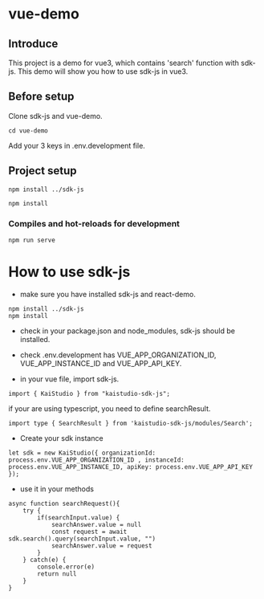 # vue-demo

## Introduce
This project is a demo for vue3, which contains 'search' function with sdk-js. This demo will show you how to use sdk-js in vue3.

## Before setup
Clone sdk-js and vue-demo.
```
cd vue-demo
```
Add your 3 keys in .env.development file.

## Project setup
```
npm install ../sdk-js

npm install
```

### Compiles and hot-reloads for development
```
npm run serve
```

# How to use sdk-js

+ make sure you have installed sdk-js and react-demo.
```
npm install ../sdk-js
npm install
```
+ check in your package.json and node_modules, sdk-js should be installed.

+ check .env.development has VUE_APP_ORGANIZATION_ID, VUE_APP_INSTANCE_ID and VUE_APP_API_KEY.

+ in your vue file, import sdk-js.
```
import { KaiStudio } from "kaistudio-sdk-js";
```
if your are using typescript, you need to define searchResult.
```
import type { SearchResult } from 'kaistudio-sdk-js/modules/Search';
```
+ Create your sdk instance
````
let sdk = new KaiStudio({ organizationId: process.env.VUE_APP_ORGANIZATION_ID , instanceId: process.env.VUE_APP_INSTANCE_ID, apiKey: process.env.VUE_APP_API_KEY });
````

+ use it in your methods
```
async function searchRequest(){
    try {
        if(searchInput.value) {
            searchAnswer.value = null
            const request = await sdk.search().query(searchInput.value, "")
            searchAnswer.value = request
        }
    } catch(e) {
        console.error(e)
        return null
    }
}
```
